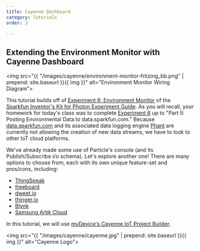 ```yaml
---
title: Cayenne Dashboard
category: Tutorials
order: 3

---
```


## Extending the Environment Monitor with Cayenne Dashboard

<img src="{{ "/images/cayenne/environment-monitor-fritzing_bb.png" | prepend: site.baseurl }}{{ img }}" alt="Environment Monitor Wiring Diagram">


This tutorial builds off of [Experiment 6: Environment Monitor](https://learn.sparkfun.com/tutorials/sparkfun-inventors-kit-for-photon-experiment-guide/experiment-6-environment-monitor) of the [Sparkfun Inventor's Kit for Photon Experiment Guide](https://learn.sparkfun.com/tutorials/sparkfun-inventors-kit-for-photon-experiment-guide).  As you will recall, your homework for today's class was to complete [Experiment 6](https://learn.sparkfun.com/tutorials/sparkfun-inventors-kit-for-photon-experiment-guide/experiment-6-environment-monitor) up to "Part II:  Posting Environmental Data to data.sparkfun.com."   Because [data.sparkfun.com](https://data.sparkfun.com/) and its associated data logging engine [Phant](https://github.com/sparkfun/phant) are currently not allowing the creation of new data streams, we have to look to other IoT cloud platforms.

We've already made some use of Particle's console (and its Publish/Subscribe i/o schema).  Let's explore another one!  There are many options to choose from, each with its own unique feature-set and pros/cons, including:
* [ThingSpeak](https://thingspeak.com/)
* [freeboard](https://freeboard.io/)
* [dweet.io](https://dweet.io)
* [thinger.io](https://thinger.io/)
* [Blynk](http://www.blynk.cc)
* [Samsung Artik Cloud](https://artik.cloud/)

In this tutorial, we will use [myDevice's Cayenne IoT Project Builder](https://mydevices.com/cayenne/features/).

<img src="{{ "/images/cayenne/cayenne.jpg" | prepend: site.baseurl }}{{ img }}" alt="Cayenne Logo">

